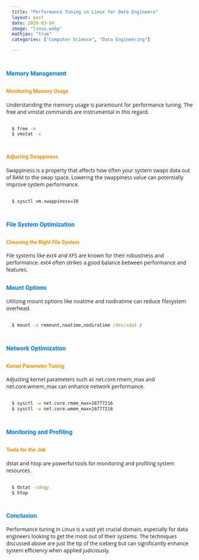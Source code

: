 ```yaml
---
title: "Performance Tuning in Linux for Data Engineers"
layout: post
date: 2020-03-04
image: "linux.webp"
mathjax: "true"
categories: ["Computer Science", "Data Engineering"]

---
```


<style>
  @import url('https://fonts.googleapis.com/css2?family=Roboto:wght@300&display=swap');
  
  body {
      font-family: 'Open Sans', sans-serif;
  }

  h1 {
    font-family: 'Roboto', sans-serif;
    color: #007bff;
    margin-top: 30px;
  }

  h3 {
    font-family: 'Roboto', sans-serif;
    color: #007bff;
    margin-top: 30px;
  }

  h4 {
    font-family: 'Roboto', sans-serif;
    color: #EA950B;
    margin-top: 30px;
  }

  pre {
    background-color: #f9f9f9;
    padding: 15px;
    border-radius: 5px;
  }
</style>


### Memory Management
#### Monitoring Memory Usage
Understanding the memory usage is paramount for performance tuning. The free and vmstat commands are instrumental in this regard.

```bat
$ free -m
$ vmstat -s
```

#### Adjusting Swappiness
Swappiness is a property that affects how often your system swaps data out of RAM to the swap space. Lowering the swappiness value can potentially improve system performance.

```bat
$ sysctl vm.swappiness=10
```

### File System Optimization
#### Choosing the Right File System
File systems like ext4 and XFS are known for their robustness and performance. ext4 often strikes a good balance between performance and features.

### Mount Options
Utilizing mount options like noatime and nodiratime can reduce filesystem overhead.

```bat
$ mount -o remount,noatime,nodiratime /dev/sda1 /
```

### Network Optimization
#### Kernel Parameter Tuning
Adjusting kernel parameters such as net.core.rmem_max and net.core.wmem_max can enhance network performance.

```bat
$ sysctl -w net.core.rmem_max=16777216
$ sysctl -w net.core.wmem_max=16777216
```

### Monitoring and Profiling
#### Tools for the Job
dstat and htop are powerful tools for monitoring and profiling system resources.

```bat
$ dstat -cdngy
$ htop
```

### Conclusion
Performance tuning in Linux is a vast yet crucial domain, especially for data engineers looking to get the most out of their systems. The techniques discussed above are just the tip of the iceberg but can significantly enhance system efficiency when applied judiciously.
